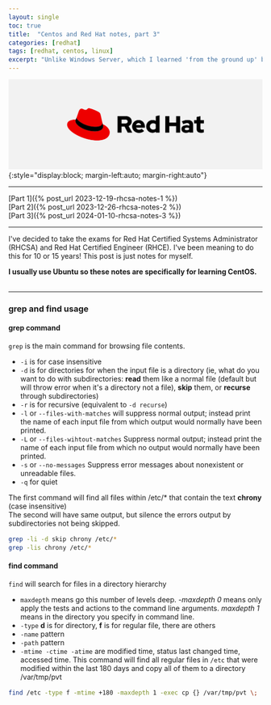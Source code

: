 ```yaml
---
layout: single
toc: true
title:  "Centos and Red Hat notes, part 3"
categories: [redhat]
tags: [redhat, centos, linux]
excerpt: "Unlike Windows Server, which I learned 'from the ground up' by reading textbooks, I've just sort of learned Linux on the job over the years. Now I'm going back to learn the basics: history, fundamentals, and things I've always glossed over." #this is a custom variable meant for a short description to be displayed on home page
---
```

![Red Hat logo](/assets/red-hat-logo.svg){:style="display:block; margin-left:auto; margin-right:auto"} 
<hr />
[Part 1]({% post_url 2023-12-19-rhcsa-notes-1 %})<br/>
[Part 2]({% post_url 2023-12-26-rhcsa-notes-2 %})<br/>
[Part 3]({% post_url 2024-01-10-rhcsa-notes-3 %})<br/>
<hr />
<!-- begin_excerpt -->
I've decided to take the exams for Red Hat Certified Systems Administrator (RHCSA) and Red Hat Certified Engineer (RHCE). I've been meaning to do this for 10 or 15 years! This post is just notes for myself. 

<!-- end_excerpt -->
**I usually use Ubuntu so these notes are specifically for learning CentOS.**
<br/><br/>
<hr />

### grep and find usage
#### grep command
`grep` is the main command for browsing file contents.
- `-i` is for case insensitive
- `-d` is for directories for when the input file is a directory (ie, what do you want to do with subdirectories: **read** them like a normal file (default but will throw error when it's a directory not a file), **skip** them, or **recurse** through subdirectories)
- `-r` is for recursive (equivalent to `-d recurse`)
- `-l` or `--files-with-matches` will suppress normal output; instead print the name of each input file from which output would normally have been printed.
- `-L` or `--files-wihtout-matches` Suppress normal output; instead print the name of each input file from which no  output would normally have been printed.
- `-s` or `--no-messages` Suppress error messages about nonexistent or unreadable files.
- `-q` for quiet

The first command will find all files within /etc/* that contain the text **chrony** (case insensitive)<br/>
The second will have same output, but silence the errors output by subdirectories not being skipped.
```bash
grep -li -d skip chrony /etc/*
grep -lis chrony /etc/*
```

#### find command
`find` will search for files in a directory hierarchy
- `maxdepth` means go this number of levels deep. *-maxdepth 0* means only apply the tests and actions to the command line arguments. *maxdepth 1* means in the directory you specify in command line.
- `-type` **d** is for directory, **f** is for regular file, there are others
- `-name` pattern
- `-path` pattern
- `-mtime -ctime -atime` are modified time, status last changed time, accessed time.
This command will find all regular files in `/etc` that were modified within the last 180 days and copy all of them to a directory /var/tmp/pvt
```bash
find /etc -type f -mtime +180 -maxdepth 1 -exec cp {} /var/tmp/pvt \;
```
